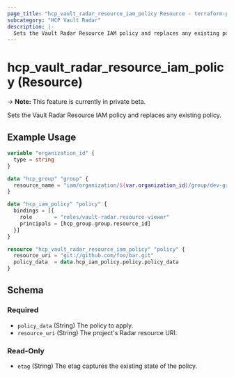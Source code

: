 ```yaml
---
page_title: "hcp_vault_radar_resource_iam_policy Resource - terraform-provider-hcp"
subcategory: "HCP Vault Radar"
description: |-
  Sets the Vault Radar Resource IAM policy and replaces any existing policy.
---
```


# hcp_vault_radar_resource_iam_policy (Resource)

-> **Note:** This feature is currently in private beta.

Sets the Vault Radar Resource IAM policy and replaces any existing policy.

## Example Usage

```terraform
variable "organization_id" {
  type = string
}

data "hcp_group" "group" {
  resource_name = "iam/organization/${var.organization_id}/group/dev-group"
}

data "hcp_iam_policy" "policy" {
  bindings = [{
    role       = "roles/vault-radar.resource-viewer"
    principals = [hcp_group.group.resource_id]
  }]
}

resource "hcp_vault_radar_resource_iam_policy" "policy" {
  resource_uri = "git://github.com/foo/bar.git"
  policy_data  = data.hcp_iam_policy.policy.policy_data
}
```


<!-- schema generated by tfplugindocs -->
## Schema

### Required

- `policy_data` (String) The policy to apply.
- `resource_uri` (String) The project's Radar resource URI.

### Read-Only

- `etag` (String) The etag captures the existing state of the policy.
